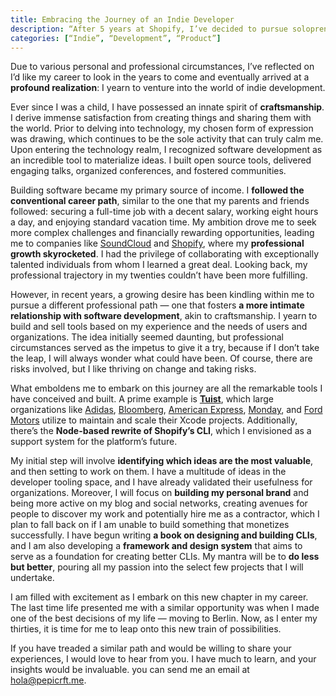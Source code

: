 ```yaml
---
title: Embracing the Journey of an Indie Developer
description: “After 5 years at Shopify, I’ve decided to pursue solopreneurship. Drawing on my craftsmanship and software development skills, I’ll build and sell tools based on user needs. Excited for the intimate relationship with development and greater agency over my life. Open to insights from others on this journey.”
categories: [“Indie”, “Development”, “Product”]
---
```


Due to various personal and professional circumstances, I’ve reflected on I’d like my career to look in the years to come and eventually arrived at a **profound realization**: I yearn to venture into the world of indie development.

Ever since I was a child, I have possessed an innate spirit of **craftsmanship**. I derive immense satisfaction from creating things and sharing them with the world. Prior to delving into technology, my chosen form of expression was drawing, which continues to be the sole activity that can truly calm me. Upon entering the technology realm, I recognized software development as an incredible tool to materialize ideas. I built open source tools, delivered engaging talks, organized conferences, and fostered communities.

Building software became my primary source of income. I **followed the conventional career path**, similar to the one that my parents and friends followed: securing a full-time job with a decent salary, working eight hours a day, and enjoying standard vacation time. My ambition drove me to seek more complex challenges and financially rewarding opportunities, leading me to companies like [SoundCloud](https://soundcloud.com) and [Shopify](https://shopify.com), where my **professional growth skyrocketed**. I had the privilege of collaborating with exceptionally talented individuals from whom I learned a great deal. Looking back, my professional trajectory in my twenties couldn’t have been more fulfilling.

However, in recent years, a growing desire has been kindling within me to pursue a different professional path — one that fosters **a more intimate relationship with software development**, akin to craftsmanship. I yearn to build and sell tools based on my experience and the needs of users and organizations. The idea initially seemed daunting, but professional circumstances  served as the impetus to give it a try, because if I don’t take the leap, I will always wonder what could have been. Of course, there are risks involved, but I like thriving on change and taking risks.

What emboldens me to embark on this journey are all the remarkable tools I have conceived and built. A prime example is [**Tuist**](https://tuist.io), which large organizations like [Adidas](https://adidas.com), [Bloomberg](https://bloomberg.com), [American Express](https://americanexpress.com), [Monday](https://momday.com), and [Ford Motors](https://ford.de) utilize to maintain and scale their Xcode projects. Additionally, there’s the **Node-based rewrite of Shopify’s CLI**, which I envisioned as a support system for the platform’s future.

My initial step will involve **identifying which ideas are the most valuable**, and then setting to work on them. I have a multitude of ideas in the developer tooling space, and I have already validated their usefulness for organizations. Moreover, I will focus on **building my personal brand** and being more active on my blog and social networks, creating avenues for people to discover my work and potentially hire me as a contractor, which I plan to fall back on if I am unable to build something that monetizes successfully. I have begun writing **a book on designing and building CLIs**, and I am also developing a **framework and design system** that aims to serve as a foundation for creating better CLIs. My mantra will be to **do less but better**, pouring all my passion into the select few projects that I will undertake.

I am filled with excitement as I embark on this new chapter in my career. The last time life presented me with a similar opportunity was when I made one of the best decisions of my life — moving to Berlin. Now, as I enter my thirties, it is time for me to leap onto this new train of possibilities.

If you have treaded a similar path and would be willing to share your experiences, I would love to hear from you. I have much to learn, and your insights would be invaluable. you can send me an email at [hola@pepicrft.me](mailto:hola@pepicrft.me).
